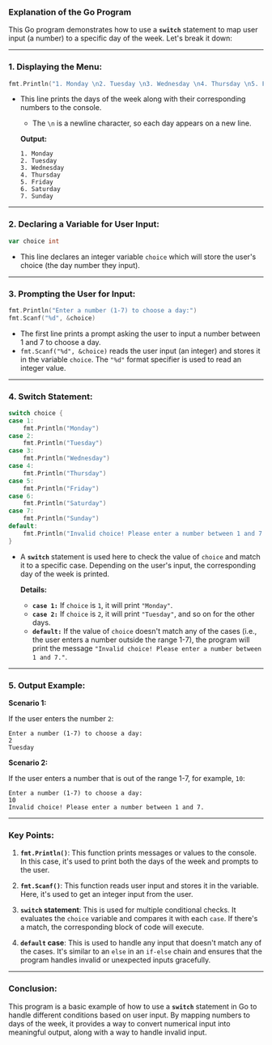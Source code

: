 ### Explanation of the Go Program

This Go program demonstrates how to use a **`switch`** statement to map user input (a number) to a specific day of the week. Let's break it down:

---

### 1. **Displaying the Menu:**

```go
fmt.Println("1. Monday \n2. Tuesday \n3. Wednesday \n4. Thursday \n5. Friday \n6. Saturday \n7. Sunday")
```

- This line prints the days of the week along with their corresponding numbers to the console.
  - The `\n` is a newline character, so each day appears on a new line.
  
  **Output:**

  ```
  1. Monday 
  2. Tuesday 
  3. Wednesday 
  4. Thursday 
  5. Friday 
  6. Saturday 
  7. Sunday
  ```

---

### 2. **Declaring a Variable for User Input:**

```go
var choice int
```

- This line declares an integer variable `choice` which will store the user's choice (the day number they input).

---

### 3. **Prompting the User for Input:**

```go
fmt.Println("Enter a number (1-7) to choose a day:")
fmt.Scanf("%d", &choice)
```

- The first line prints a prompt asking the user to input a number between 1 and 7 to choose a day.
- `fmt.Scanf("%d", &choice)` reads the user input (an integer) and stores it in the variable `choice`. The `"%d"` format specifier is used to read an integer value.

---

### 4. **Switch Statement:**

```go
switch choice {
case 1:
    fmt.Println("Monday")
case 2:
    fmt.Println("Tuesday")
case 3:
    fmt.Println("Wednesday")
case 4:
    fmt.Println("Thursday")
case 5:
    fmt.Println("Friday")
case 6:
    fmt.Println("Saturday")
case 7:
    fmt.Println("Sunday")
default:
    fmt.Println("Invalid choice! Please enter a number between 1 and 7.")
}
```

- A **`switch`** statement is used here to check the value of `choice` and match it to a specific case. Depending on the user's input, the corresponding day of the week is printed.
  
  **Details:**
  
  - **`case 1:`** If `choice` is `1`, it will print `"Monday"`.
  - **`case 2:`** If `choice` is `2`, it will print `"Tuesday"`, and so on for the other days.
  - **`default:`** If the value of `choice` doesn't match any of the cases (i.e., the user enters a number outside the range 1-7), the program will print the message `"Invalid choice! Please enter a number between 1 and 7."`.

---

### 5. **Output Example:**

**Scenario 1:**

If the user enters the number `2`:

```
Enter a number (1-7) to choose a day:
2
Tuesday
```

**Scenario 2:**

If the user enters a number that is out of the range 1-7, for example, `10`:

```
Enter a number (1-7) to choose a day:
10
Invalid choice! Please enter a number between 1 and 7.
```

---

### **Key Points:**

1. **`fmt.Println()`**: This function prints messages or values to the console. In this case, it's used to print both the days of the week and prompts to the user.
   
2. **`fmt.Scanf()`**: This function reads user input and stores it in the variable. Here, it's used to get an integer input from the user.

3. **`switch` statement**: This is used for multiple conditional checks. It evaluates the `choice` variable and compares it with each `case`. If there's a match, the corresponding block of code will execute.

4. **`default` case**: This is used to handle any input that doesn't match any of the cases. It's similar to an `else` in an `if-else` chain and ensures that the program handles invalid or unexpected inputs gracefully.

---

### **Conclusion:**

This program is a basic example of how to use a **`switch`** statement in Go to handle different conditions based on user input. By mapping numbers to days of the week, it provides a way to convert numerical input into meaningful output, along with a way to handle invalid input.